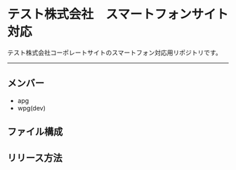 # テスト株式会社　スマートフォンサイト対応
テスト株式会社コーポレートサイトのスマートフォン対応用リポジトリです。

---

## メンバー
* apg
* wpg(dev)

## ファイル構成

## リリース方法
